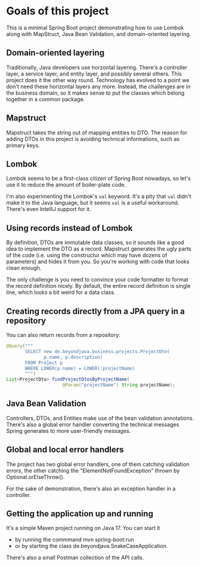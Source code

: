 # Goals of this project

This is a minimal Spring Boot project demonstrating how to use Lombok along with MapStruct, Java Bean Validation,
and domain-oriented layering.

## Domain-oriented layering
Traditionally, Java developers use horzontal layering. There's a controller layer, a service layer, and entity layer,
and possibly several others. This project does it the other way round. Technology has evolved to a point we don't
need these horizontal layers any more. Instead, the challenges are in the business domain, so it makes sense to put
the classes which belong together in a common package.

## Mapstruct
Mapstruct takes the string out of mapping entities to DTO. The reason for adding DTOs in this project is avoiding
technical informations, such as primary keys.

## Lombok
Lombok seems to be a first-class citizen of Spring Boot nowadays, so let's use it to reduce the amount of boiler-plate code.

I'm also experimenting the Lombok's `val` keyword. It's a pity that `val` didn't make it to the Java language,
but it seems `val` is a useful workaround. There's even IntelliJ support for it.

## Using records instead of Lombok
By definition, DTOs are immutable data classes, so it sounds like a good idea to implement the DTO as a record. Mapstruct
generates the ugly parts of the code (i.e. using the constructur which may have dozens of parameters)
and hides it from you. So you're working with code that looks clean enough.

The only challenge is you need to convince your code formatter to format the record definition nicely. By default,
the entire record definition is single line, which looks a bit weird for a data class.

## Creating records directly from a JPA query in a repository
You can also return records from a repository:
```java
@Query("""
       SELECT new de.beyondjava.business.projects.ProjectDto(
              p.name, p.description)
       FROM Project p
       WHERE LOWER(p.name) = LOWER(:projectName)
       """)
List<ProjectDto> findProjectDtosByProjectName(
                     @Param("projectName") String projectName);
```

## Java Bean Validation
Controllers, DTOs, and Entities make use of the bean validation annotations. There's also a global error handler
converting the technical messages Spring generates to more user-friendly messages.

## Global and local error handlers
The project has two global error handlers, one of them catching validation errors, the other catching the 
"ElementNotFoundException" thrown by Optional.orElseThrow().

For the sake of demonstration, there's also an exception handler in a controller.

## Getting the application up and running
It's a simple Maven project running on Java 17. You can start it
- by running the commmand mvn spring-boot:run
- or by starting the class de.beyondjava.SnakeCaseApplication.

There's also a small Postman collection of the API calls.